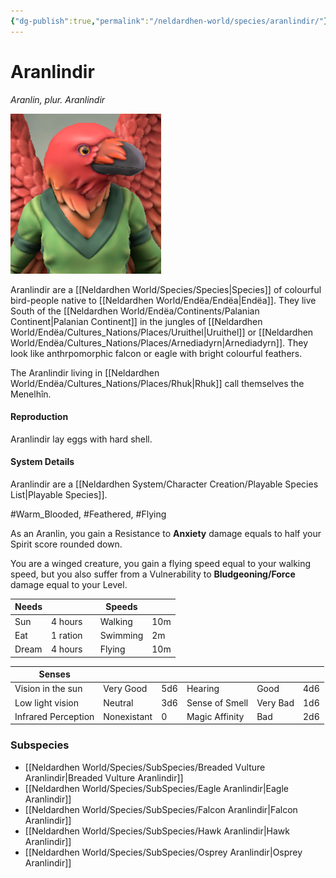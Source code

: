 ```yaml
---
{"dg-publish":true,"permalink":"/neldardhen-world/species/aranlindir/"}
---
```


# Aranlindir
*Aranlin, plur. Aranlindir*

![Aranlin.png|100](/img/user/Images/Species/Aranlin.png)

Aranlindir are a [[Neldardhen World/Species/Species\|Species]] of colourful bird-people native to [[Neldardhen World/Endëa/Endëa\|Endëa]]. They live South of the [[Neldardhen World/Endëa/Continents/Palanian Continent\|Palanian Continent]] in the jungles of [[Neldardhen World/Endëa/Cultures_Nations/Places/Uruithel\|Uruithel]] or [[Neldardhen World/Endëa/Cultures_Nations/Places/Arnediadyrn\|Arnediadyrn]]. They look like anthrpomorphic falcon or eagle with bright colourful feathers.

The Aranlindir living in [[Neldardhen World/Endëa/Cultures_Nations/Places/Rhuk\|Rhuk]] call themselves the Menelhîn.
#### Reproduction
Aranlindir lay eggs with hard shell.


#### System Details
Aranlindir are a [[Neldardhen System/Character Creation/Playable Species List\|Playable Species]].

#Warm_Blooded, #Feathered, #Flying

As an Aranlin, you gain a Resistance to **Anxiety** damage equals to half your Spirit score rounded down.

You are a winged creature, you gain a flying speed equal to your walking speed, but you also suffer from a Vulnerability to **Bludgeoning/Force** damage equal to your Level.

| **Needs** |          |     | **Speeds** |     |
| --------- | -------- | --- | ---------- | --- |
| Sun       | 4 hours  |     | Walking    | 10m |
| Eat       | 1 ration |     | Swimming   | 2m  |
| Dream     | 4 hours  |     | Flying     | 10m |

| **Senses**          |             |     |                |          |     |
| ------------------- | ----------- | --- | -------------- | -------- | --- |
| Vision in the sun   | Very Good   | 5d6 | Hearing        | Good     | 4d6 |
| Low light vision    | Neutral     | 3d6 | Sense of Smell | Very Bad | 1d6 |
| Infrared Perception | Nonexistant | 0   | Magic Affinity | Bad      | 2d6 |

### Subspecies
- [[Neldardhen World/Species/SubSpecies/Breaded Vulture Aranlindir\|Breaded Vulture Aranlindir]]
- [[Neldardhen World/Species/SubSpecies/Eagle Aranlindir\|Eagle Aranlindir]]
- [[Neldardhen World/Species/SubSpecies/Falcon Aranlindir\|Falcon Aranlindir]]
- [[Neldardhen World/Species/SubSpecies/Hawk Aranlindir\|Hawk Aranlindir]]
- [[Neldardhen World/Species/SubSpecies/Osprey Aranlindir\|Osprey Aranlindir]]